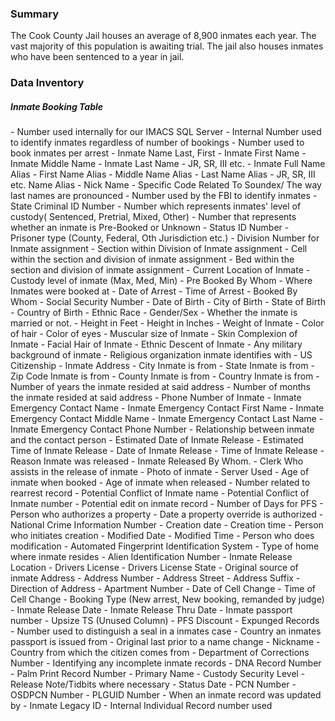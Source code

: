 ### Summary  

The Cook County Jail houses an average of 8,900 inmates each year. The vast majority of this population is awaiting trial. The jail also houses inmates who have been sentenced to a year in jail.  


### Data Inventory  

##### Inmate Booking Table
<div class="expandable">
- Number used internally for our IMACS SQL Server
- Internal Number used to identify inmates regardless of number of bookings
- Number used to book inmates per arrest
- Inmate Name Last, First
- Inmate First Name
- Inmate Middle Name
- Inmate Last Name
- JR, SR, III etc.
- Inmate Full Name Alias
- First Name Alias
- Middle Name Alias
- Last Name Alias
- JR, SR, III etc. Name Alias
- Nick Name
- Specific Code Related To Soundex/ The way last names are pronounced
- Number used by the FBI to identify inmates
- State Criminal ID Number
- Number which represents inmates' level of custody( Sentenced, Pretrial, Mixed, Other)
- Number that represents whether an inmate is Pre-Booked or Unknown
- Status ID Number
- Prisoner type (County, Federal, Oth Jurisdiction etc.)
- Division Number for Inmate assignment
- Section within Division of Inmate assignment
- Cell within the section and division of inmate assignment
- Bed within the section and division of inmate assignment
- Current Location of Inmate
- Custody level of inmate (Max, Med, Min)
- Pre Booked By Whom
- Where Inmates were booked at
- Date of Arrest
- Time of Arrest
- Booked By Whom
- Social Security Number
- Date of Birth
- City of Birth
- State of Birth
- Country of Birth
- Ethnic Race
- Gender/Sex
- Whether the inmate is married or not.
- Height in Feet
- Height in Inches
- Weight of Inmate
- Color of hair
- Color of eyes
- Muscular size of Inmate
- Skin Complexion of Inmate
- Facial Hair of Inmate
- Ethnic Descent of Inmate
- Any military background of inmate
- Religious organization inmate identifies with
- US Citizenship
- Inmate Address
- City Inmate is from
- State Inmate is from
- Zip Code Inmate is from
- County Inmate is from
- Country Inmate is from
- Number of years the inmate resided at said address
- Number of months the inmate resided at said address
- Phone Number of Inmate
- Inmate Emergency Contact Name
- Inmate Emergency Contact First Name
- Inmate Emergency Contact Middle Name
- Inmate Emergency Contact Last Name
- Inmate Emergency Contact Phone Number
- Relationship between inmate and the contact person
- Estimated Date of Inmate Release
- Estimated Time of Inmate Release
- Date of Inmate Release
- Time of Inmate Release
- Reason Inmate was released
- Inmate Released By Whom.
- Clerk Who assists in the release of inmate
- Photo of inmate
- Server Used
- Age of inmate when booked
- Age of inmate when released
- Number related to rearrest record
- Potential Conflict of Inmate name
- Potential Conflict of Inmate number
- Potential edit on inmate record
- Number of Days for PFS
- Person who authorizes a property
- Date a property override is authorized
- National Crime Information Number
- Creation date
- Creation time
- Person who initiates creation
- Modified Date
- Modified Time
- Person who does modification
- Automated Fingerprint Identification System
- Type of home where inmate resides
- Alien Identification Number
- Inmate Release Location
- Drivers License
- Drivers License State
- Original source of inmate Address
- Address Number
- Address Street
- Address Suffix
- Direction of Address
- Apartment Number
- Date of Cell Change
- Time of Cell Change
- Booking Type (New arrest, New booking, remanded by judge)
- Inmate Release Date
- Inmate Release Thru Date
- Inmate passport number
- Upsize TS (Unused Column)
- PFS Discount
- Expunged Records
- Number used to distinguish a seal in a inmates case
- Country an inmates passport is issued from
- Original last prior to a name change
- Nickname
- Country from which the citizen comes from
- Department of Corrections Number
- Identifying any incomplete inmate records
- DNA Record Number
- Palm Print Record Number
- Primary Name
- Custody Security Level
- Release Note/Tidbits where necessary
- Status Date
- PCN Number
- OSDPCN Number
- PLGUID Number
- When an inmate record was updated by
- Inmate Legacy ID
- Internal Individual Record number used
</div>